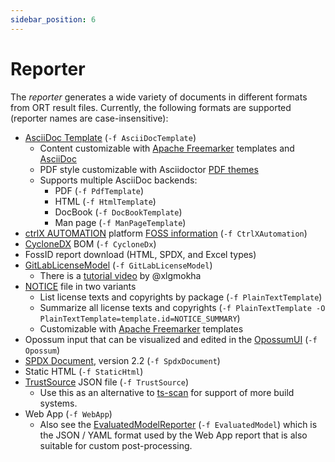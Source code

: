 ```yaml
---
sidebar_position: 6
---
```


# Reporter

The *reporter* generates a wide variety of documents in different formats from ORT result files. Currently, the
following formats are supported (reporter names are case-insensitive):

* [AsciiDoc Template](docs/reporters/asciidoc-templates.md) (`-f AsciiDocTemplate`)
    * Content customizable with [Apache Freemarker](https://freemarker.apache.org/) templates and
      [AsciiDoc](https://asciidoc.org/)
    * PDF style customizable with Asciidoctor
      [PDF themes](https://docs.asciidoctor.org/pdf-converter/latest/theme/)
    * Supports multiple AsciiDoc backends:
        * PDF (`-f PdfTemplate`)
        * HTML (`-f HtmlTemplate`)
        * DocBook (`-f DocBookTemplate`)
        * Man page (`-f ManPageTemplate`)
* [ctrlX AUTOMATION](https://apps.boschrexroth.com/microsites/ctrlx-automation/) platform
  [FOSS information](https://github.com/boschrexroth/json-schema/tree/master/ctrlx-automation/ctrlx-core/apps/fossinfo)
  (`-f CtrlXAutomation`)
* [CycloneDX](https://cyclonedx.org/) BOM (`-f CycloneDx`)
* FossID report download (HTML, SPDX, and Excel types)
* [GitLabLicenseModel](https://docs.gitlab.com/ee/ci/pipelines/job_artifacts.html#artifactsreportslicense_scanning-ultimate)
  (`-f GitLabLicenseModel`)
    * There is a [tutorial video](https://youtu.be/dNmH_kYJ34g) by @xlgmokha
* [NOTICE](https://infra.apache.org/licensing-howto.html) file in two variants
    * List license texts and copyrights by package (`-f PlainTextTemplate`)
    * Summarize all license texts and copyrights (`-f PlainTextTemplate -O PlainTextTemplate=template.id=NOTICE_SUMMARY`)
    * Customizable with [Apache Freemarker](https://freemarker.apache.org/) templates
* Opossum input that can be visualized and edited in the [OpossumUI](https://github.com/opossum-tool/opossumUI)
  (`-f Opossum`)
* [SPDX Document](https://spdx.dev/specifications/), version 2.2 (`-f SpdxDocument`)
* Static HTML (`-f StaticHtml`)
* [TrustSource](https://www.trustsource.io/) JSON file (`-f TrustSource`)
    * Use this as an alternative to [ts-scan](https://github.com/TrustSource/ts-scan) for support of more build systems.
* Web App (`-f WebApp`)
    * Also see the [EvaluatedModelReporter](plugins/reporters/evaluated-model/src/main/kotlin/EvaluatedModelReporter.kt)
      (`-f EvaluatedModel`) which is the JSON / YAML format used by the Web App report that is also suitable for custom
      post-processing.
